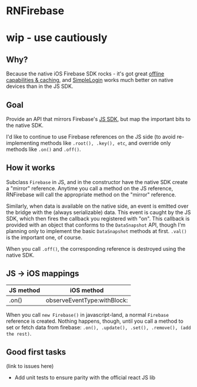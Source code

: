 # RNFirebase

# wip - use cautiously

## Why?

Because the native iOS Firebase SDK rocks - it's got great [offline capabilities & caching](https://www.firebase.com/docs/ios/guide/offline-capabilities.html), and [SimpleLogin](https://www.firebase.com/docs/ios/guide/user-auth.html) works much better on native devices than in the JS SDK.

## Goal

Provide an API that mirrors Firebase's [JS SDK](https://www.firebase.com/docs/web/api/), but map the important bits to the native SDK.

I'd like to continue to use Firebase references on the JS side (to avoid re-implementing methods like `.root(), .key(), etc`, and override only methods like `.on()` and `.off()`.

## How it works

Subclass `Firebase` in JS, and in the constructor have the native SDK create a "mirror" reference. Anytime you call a method on the JS reference, RNFirebase will call the appropriate method on the "mirror" reference.

Similarly, when data is available on the native side, an event is emitted over the bridge with the (always serializable) data. This event is caught by the JS SDK, which then fires the callback you registered with "on". This callback is provided with an object that conforms to the `DataSnapshot` API, though I'm planning only to implement the basic `DataSnapshot` methods at first. `.val()` is the important one, of course.

When you call `.off()`, the corresponding reference is destroyed using the native SDK.

## JS -> iOS mappings

| JS method | iOS method |
| ------------- | ------------- |
| .on() | observeEventType:withBlock: |

When you call `new Firebase()` in javascript-land, a normal `Firebase` reference is created. Nothing happens, though, until you call a method to set or fetch data from firebase: `.on(), .update(), .set(), .remove(), (add the rest)`.

## Good first tasks
(link to issues here)
* Add unit tests to ensure parity with the official react JS lib
